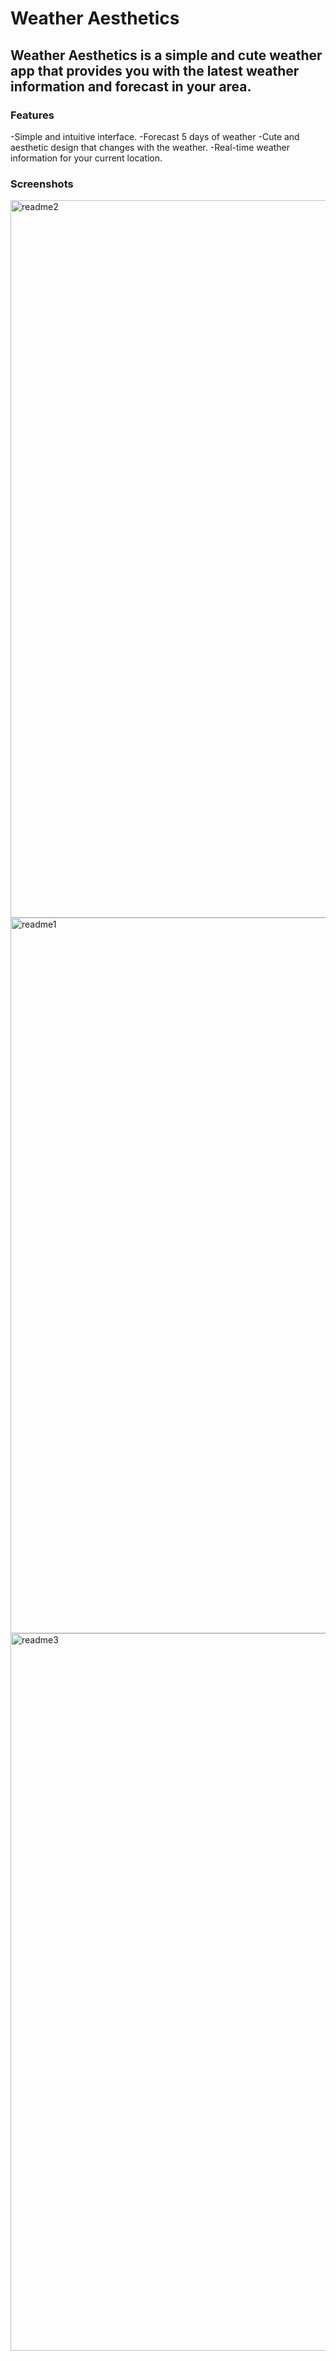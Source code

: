 # Weather Aesthetics
## Weather Aesthetics is a simple and cute weather app that provides you with the latest weather information and forecast in your area. 
### Features
-Simple and intuitive interface.
-Forecast 5 days of weather
-Cute and aesthetic design that changes with the weather.
-Real-time weather information for your current location.


### Screenshots
<img width="1148" alt="readme2" src="https://user-images.githubusercontent.com/34379806/228600849-c0b35407-bdd7-4411-b6f2-afd4b145cd51.png">
<img width="1145" alt="readme1" src="https://user-images.githubusercontent.com/34379806/228600868-dcd7fc1a-de5e-46fc-96ee-c9ef65b365bd.png">
<img width="1148" alt="readme3" src="https://user-images.githubusercontent.com/34379806/228601327-8b3baf69-8cbb-40b1-aabf-f825fecde620.png">
